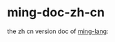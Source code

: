 ming-doc-zh-cn
==============
the zh cn version doc of [ming-lang](https://www.github.com/yanyingwang/ming):

